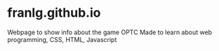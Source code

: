 # franlg.github.io
Webpage to show info about the game OPTC
Made to learn about web programming, CSS, HTML, Javascript
